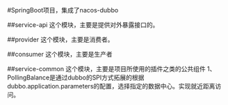 #SpringBoot项目，集成了nacos-dubbo

##service-api
这个模块，主要是提供对外暴露接口的。

##provider
这个模块，主要是消费者。

##consumer
这个模块，主要是生产者

##service-common
这个模块，主要是项目所使用的插件之类的公共组件
1、PollingBalance是通过dubbo的SPI方式拓展的根据dubbo.application.parameters的配置，选择指定的数据中心。实现就近距离访问。